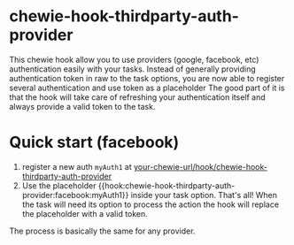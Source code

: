 # chewie-hook-thirdparty-auth-provider

This chewie hook allow you to use providers (google, facebook, etc) authentication easily with your tasks. Instead of generally
providing authentication token in raw to the task options, you are now able to register several authentication and use token as a placeholder
The good part of it is that the hook will take care of refreshing your authentication itself and always provide a valid token to the task.

# Quick start (facebook)
1. register a new auth `myAuth1` at [your-chewie-url/hook/chewie-hook-thirdparty-auth-provider](your-chewie-url/hook/chewie-hook-thirdparty-auth-provider)
2. Use the placeholder {{hook:chewie-hook-thirdparty-auth-provider:facebook:myAuth1}} inside your task option.
That's all! When the task will need its option to process the action the hook will replace the placeholder with a valid token.

The process is basically the same for any provider.